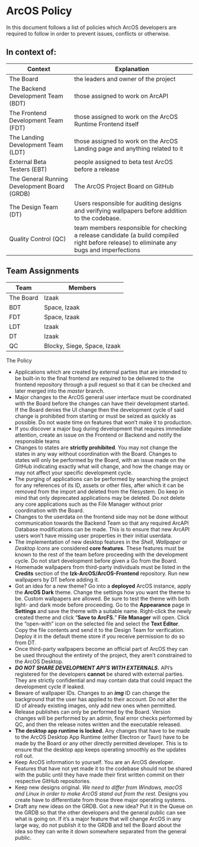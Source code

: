 # ArcOS Policy
In this document follows a list of policies which ArcOS developers are required to follow in order to prevent issues, conflicts or otherwise.

## In context of:
| Context | Explanation |
|---------|-------------|
| The Board | the leaders and owner of the project |
| The Backend Development Team (BDT) | those assigned to work on ArcAPI |
| The Frontend Development Team (FDT) | those assigned to work on the ArcOS Runtime Frontend itself |
| The Landing Development Team (LDT) | those assigned to work on the ArcOS Landing page and anything related to it |
| External Beta Testers (EBT) | people assigned to beta test ArcOS before a release |
| The General Running Development Board (GRDB) | The ArcOS Project Board on GitHub |
| The Design Team (DT) | Users responsible for auditing designs and verifying wallpapers before addition to the codebase. |
| Quality Control (QC) | team members responsible for checking a release candidate (a build compiled right before release) to eliminate any bugs and imperfections |

## Team Assignments
| Team | Members |
|------|---------|
| The Board | Izaak |
| BDT | Space, Izaak |
| FDT | Space, Izaak |
| LDT | Izaak |
| DT | Izaak |
| QC | Blocky, Siege, Space, Izaak |


The Policy
- Applications which are created by external parties that are intended to be built-in to the final frontend are required to be delivered to the frontend repository through a pull request so that it can be checked and later merged into the _master_ branch.
- Major changes to the ArcOS general user interface must be coordinated with the Board before the changes can have their development started. If the Board denies the UI change then the development cycle of said change is prohibited from starting or must be seized as quickly as possible. Do not waste time on features that won’t make it to production.
- If you discover a major bug during development that requires immediate attention, create an issue on the Frontend or Backend and notify the responsible teams
- Changes to states are **strictly prohibited**. You may not change the states in any way without coordination with the Board. Changes to states will only be performed by the Board, with an issue made on the GitHub indicating exactly what will change, and how the change may or may not affect your specific development cycle.
- The purging of applications can be performed by searching the project for any references of its ID, assets or other files, after which it can be removed from the import and deleted from the filesystem. Do keep in mind that only deprecated applications may be deleted. Do not delete any core applications such as the File Manager without prior coordination with the Board.
- Changes to the userdata on the frontend side may not be done without communication towards the Backend Team so that any required ArcAPI Database modifications can be made. This is to ensure that new ArcAPI users won’t have missing user properties in their initial userdata.
- The implementation of new desktop features in the _Shell_, _Wallpaper_ or _Desktop Icons_ are considered **core features**. These features must be known to the rest of the team before proceeding with the development cycle. Do not start development before given a Go from the Board.
- Homemade wallpapers from third-party individuals must be listed in the **Credits** section of the **Izk-ArcOS/ArcOS-Frontend** repository. Run new wallpapers by DT before adding it.
- Got an idea for a new theme? Go into a **deployed** ArcOS instance, apply the **ArcOS Dark** theme. Change the settings how you want the theme to be. Custom wallpapers are allowed. Be sure to test the theme with both light- and dark mode before proceeding. Go to the **Appearance** page in **Settings** and save the theme with a suitable name. Right-click the newly created theme and click “**Save to ArcFS.**” **File Manager** will open. Click the “open-with” icon on the selected file and select the **Text Editor**. Copy the file contents and send it to the Design Team for verification. Deploy it in the default theme store if you receive permission to do so from DT.
- Once third-party wallpapers become an official part of ArcOS they can be used throughout the entirety of the project, they aren’t constrained to the ArcOS Desktop.
- **_DO NOT SHARE DEVELOPMENT API’S WITH EXTERNALS._** API’s registered for the developers **cannot** be shared with external parties. They are strictly confidential and may contain data that could impact the development cycle if leaked.
- Beware of wallpaper IDs. Changes to an _**img**_ ID can change the background that the user has applied to their account. Do not alter the ID of already existing images, only add new ones when permitted.
- Release publishes can only be performed by the Board. Version changes will be performed by an admin, final error checks performed by QC, and then the release notes written and the executable released.
- **The desktop app runtime is locked.** Any changes that have to be made to the ArcOS Desktop App Runtime (either Electron or Tauri) have to be made by the Board or any other directly permitted developer. This is to ensure that the desktop app keeps operating smoothly as the updates roll out.
- Keep ArcOS information to yourself. You are an ArcOS developer. Features that have not yet made it to the codebase should not be shared with the public until they have made their first written commit on their respective GitHub repositories.
- Keep new designs original. _We need to differ from Windows, macOS and Linux in order to make ArcOS stand out from the rest._ Designs you create have to differentiate from those three major operating systems.
- Draft any new ideas on the GRDB. Got a new idea? Put it in the Queue on the GRDB so that the other developers and the general public can see what is going on. If it’s a major feature that will change ArcOS in any large way, do not publish it to the GRDB and tell the Board about the idea so they can write it down somewhere separated from the general public.
